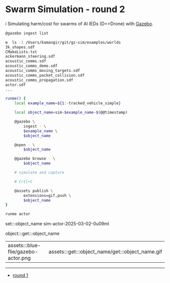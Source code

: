 # Swarm Simulation - round 2

ℹ️ Simulating harm/cost for swarms of AI IEDs (D==Drone) with [Gazebo](https://gazebosim.org/home).

```bash
@gazebo ingest list
```
```bash
⚙️  ls -1 /Users/kamangir/git/gz-sim/examples/worlds
3k_shapes.sdf
CMakeLists.txt
ackermann_steering.sdf
acoustic_comms.sdf
acoustic_comms_demo.sdf
acoustic_comms_moving_targets.sdf
acoustic_comms_packet_collision.sdf
acoustic_comms_propagation.sdf
actor.sdf
...
```


```bash
runme() {
    local example_name=${1:-tracked_vehicle_simple}

    local object_name=sim-$example_name-$(@@timestamp)

    @gazebo \
        ingest - \
        $example_name \
        $object_name

    @open - \
        $object_name

    @gazebo browse - \
        $object_name

    # simulate and capture

    # Crtl+C

    @assets publish \
        extensions=gif,push \
        $object_name
}

runme actor
```

set:::object_name sim-actor-2025-03-02-0u09ml

object:::get:::object_name

| | |
|-|-|
| assets:::blue-flie/gazebo-actor.png | assets:::get:::object_name/get:::object_name.gif |

---

- [round 1](./gazebo-01.md)
